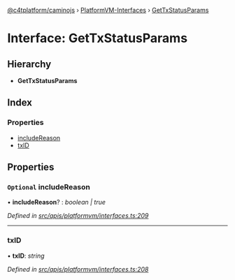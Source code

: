[@c4tplatform/caminojs](../README.md) › [PlatformVM-Interfaces](../modules/platformvm_interfaces.md) › [GetTxStatusParams](platformvm_interfaces.gettxstatusparams.md)

# Interface: GetTxStatusParams

## Hierarchy

* **GetTxStatusParams**

## Index

### Properties

* [includeReason](platformvm_interfaces.gettxstatusparams.md#optional-includereason)
* [txID](platformvm_interfaces.gettxstatusparams.md#txid)

## Properties

### `Optional` includeReason

• **includeReason**? : *boolean | true*

*Defined in [src/apis/platformvm/interfaces.ts:209](https://github.com/chain4travel/caminojs/blob/8077d740/src/apis/platformvm/interfaces.ts#L209)*

___

###  txID

• **txID**: *string*

*Defined in [src/apis/platformvm/interfaces.ts:208](https://github.com/chain4travel/caminojs/blob/8077d740/src/apis/platformvm/interfaces.ts#L208)*
